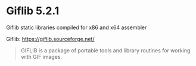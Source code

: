 # Giflib 5.2.1

Giflib static libraries compiled for x86 and x64 assembler 

Giflib: https://giflib.sourceforge.net/

> GIFLIB is a package of portable tools and library routines for working with GIF images.
